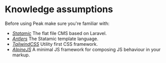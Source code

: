 # Knowledge assumptions

Before using Peak make sure you're familiar with:

- *[Statamic](https://statamic.dev)* The flat file CMS based on Laravel.
- *[Antlers](https://statamic.dev/antlers#content)* The Statamic template language.
- *[TailwindCSS](https://tailwindcss.com)* Utility first CSS framework.
- *[AlpineJS](https://github.com/alpinejs/alpine/)* A minimal JS framework for composing JS behaviour in your markup.
